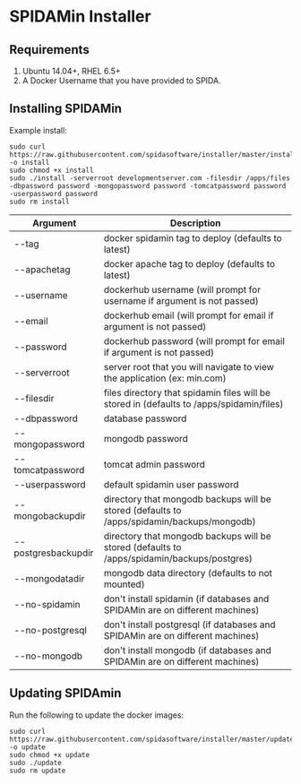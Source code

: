 # SPIDAMin Installer

Requirements
------------

1. Ubuntu 14.04+, RHEL 6.5+
2. A Docker Username that you have provided to SPIDA.


Installing SPIDAMin
-------------------

Example install:

```
sudo curl https://raw.githubusercontent.com/spidasoftware/installer/master/install -o install 
sudo chmod +x install 
sudo ./install -serverroot developmentserver.com -filesdir /apps/files -dbpassword password -mongopassword password -tomcatpassword password -userpassword password
sudo rm install
```

Argument            | Description
--------------------|--------------------------------------------------------------------------------------------
--tag               | docker spidamin tag to deploy (defaults to latest)
--apachetag         | docker apache tag to deploy (defaults to latest)
--username          | dockerhub username (will prompt for username if argument is not passed)
--email             | dockerhub email (will prompt for email if argument is not passed)
--password          | dockerhub password (will prompt for email if argument is not passed)
--serverroot        | server root that you will navigate to view the application (ex: min.com)  
--filesdir          | files directory that spidamin files will be stored in (defaults to /apps/spidamin/files)
--dbpassword        | database password
--mongopassword     | mongodb password
--tomcatpassword    | tomcat admin password
--userpassword      | default spidamin user password
--mongobackupdir    | directory that mongodb backups will be stored (defaults to /apps/spidamin/backups/mongodb)
--postgresbackupdir | directory that mongodb backups will be stored (defaults to /apps/spidamin/backups/postgres)
--mongodatadir      | mongodb data directory (defaults to not mounted)
--no-spidamin       | don't install spidamin (if databases and SPIDAMin are on different machines)
--no-postgresql     | don't install postgresql (if databases and SPIDAMin are on different machines)
--no-mongodb        | don't install mongodb (if databases and SPIDAMin are on different machines)


Updating SPIDAmin
-----------------
Run the following to update the docker images:

```
sudo curl https://raw.githubusercontent.com/spidasoftware/installer/master/update -o update 
sudo chmod +x update 
sudo ./update 
sudo rm update
```
